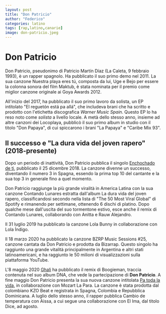 ```yaml
---
layout: post
title: "Don Patricio"
author: "Federico"
categories: latino
tags: [rap,latino,canarie]
image: don-patricio.jpeg
---
```


# Don Patricio

Don Patricio, pseudonimo di Patricio Martín Díaz (La Caleta, 9 febbraio 1993), è un rapper spagnolo. 
Ha pubblicato il suo primo demo nel 2011. La sua canzone Nuestra playa eres tú, composta da lui, Uge e Bejo per essere la colonna sonora del film Maktub, è stata nominata per il premio come miglior canzone originale ai Goya Awards 2012. 


All'inizio del 2017, ha pubblicato il suo primo lavoro da solista, un EP intitolato "El reguetón está pa allá", che includeva brani che ha scritto e prodotto con l'etichetta discografica _Warner Music Spain_. Questo EP lo ha reso noto come _solista_ a livello locale. A metà dello stesso anno, insieme ad altre canzoni dei Locoplaya, pubblicò il suo primo album in studio con il titolo "Don Papaya", di cui spiccarono i brani "La Papaya" e "Caribe Mix 93". 


## Il successo e "La dura vida del joven rapero" (2018-presente)

Dopo un periodo di inattività, Don Patricio pubblica il singolo [Enchochado de ti](https://open.spotify.com/track/6G8TNOdTBpBPmDdJAvoVhA?si=ce54f584438741f5), pubblicato il 25 dicembre 2018. La canzone divenne un successo, diventando il numero 3 in Spagna, essendo la prima top 10 del cantante e la sua top 3 in generale fino a quel momento.

Don Patricio raggiunge la più grande viralità in America Latina con la sua canzone Contando Lunares estratta dall'album La dura vida del joven rapero, classificandosi secondo nella lista di "The 50 Most Viral Global" di Spotify e rimanendo per settimane, ottenendo 6 dischi di platino. Dopo qualche mese dall'uscita del suo tormentone estivo, esce anche il remix di Contando Lunares, collaborando con Anitta e Rauw Alejandro.

Il 31 luglio 2019 ha pubblicato la canzone Lola Bunny in collaborazione con Lola Índigo.

Il 18 marzo 2020 ha pubblicato la canzone BZRP Music Sessions #25, canzone cantata da Don Patricio e prodotta da Bizarrap. Questo singolo ha raggiunto una grande vitalità principalmente in Argentina e altri stati latinoamericani, e ha raggiunto le 50 milioni di visualizzazioni sulla piattaforma YouTube.

L'8 maggio 2020 [Ghali](https://open.spotify.com/artist/3egWSWp7Y4FyCKIyvXbw7L?si=GF8TcdZIT-y7MEWh0p_BKg) ha pubblicato il remix di Boogieman, traccia contenuta nel suo album DNA, che vede la partecipazione di **Don Patricio**. A fine maggio Don Patricio presenta la sua nuova canzone intitolata [Pa toda la vida](https://open.spotify.com/track/6DDb7XRNUzeHmSoTbw5nmm?si=f225357630d947f7), in collaborazione con Mozart La Para. La canzone è stata prodotta dal colombiano KZO Beat e registrata in Spagna, Colombia e Repubblica Dominicana. A luglio dello stesso anno, il rapper pubblica Cambio de temperatura con Aissa, a cui segue una collaborazione con El Ima, dal titolo Dice, ad agosto. 
